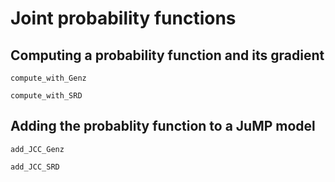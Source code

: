 # Joint probability functions

## Computing a probability function and its gradient

```@docs
compute_with_Genz
```

```@docs
compute_with_SRD
```

## Adding the probablity function to a JuMP model

```@docs
add_JCC_Genz
```

```@docs
add_JCC_SRD
```